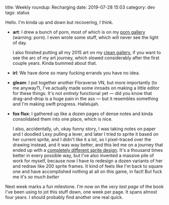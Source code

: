 title: Weekly roundup: Recharging
date: 2019-07-28 15:03
category: dev
tags: status

Hello.  I'm kinda up and down but recovering, I think.

- **art**: I drew a bunch of porn, most of which is on my [porn gallery](https://d.eev.ee/) (warning: porn).  I even wrote some stuff, which will never see the light of day.

    I also finished putting all my 2015 art on my [clean gallery](https://t.eev.ee/), if you want to see the arc of my art journey, which slowed considerably after the first couple years.  Kinda bummed about that.

- **irl**: We have done so many fucking errands you have no idea.

- **gleam**: I put together another Floraverse VN, but more importantly (to me anyway?), I've actually made some inroads on making a little editor for these things.  It's not _entirely_ functional yet — did you know that drag-and-drop is a huge pain in the ass — but it resembles something and I'm making swift progress.  Hallelujah.

- **fox flux**: I gathered up like a dozen pages of dense notes and kinda consolidated them into one place, which is nice.

    I also, accidentally, uh, okay funny story, I was taking notes on paper and I doodled Lexy pulling a lever, and later I tried to sprite it based on her current sprite, and I didn't like it a lot, so I pixel-traced over the drawing instead, and it was way better, and this led me on a journey that ended up with a [completely different sprite design](https://twitter.com/eevee/status/1153024196735188992).  It's a thousand times better in every possible way, but I've also invented a massive pile of work for myself, because now I have to redesign a dozen variants of her and redraw like 200 sprite frames.  It kind of feels like I'm back to square one and have accomplished nothing at all on this game, in fact!  But fuck me it's _so much better_

Next week marks a fun milestone.  I'm now on the _very last page_ of the book I've been using to jot this stuff down, one week per page.  It spans almost four years.  I should probably find another one real quick.
